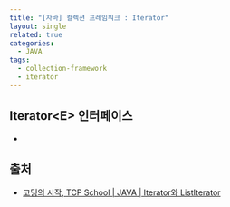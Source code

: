 ```yaml
---
title: "[자바] 컬렉션 프레임워크 : Iterator"
layout: single
related: true
categories:
  - JAVA
tags:
  - collection-framework
  - iterator
---
```


## Iterator\<E> 인터페이스
- 

  
## 출처
- [코딩의 시작, TCP School \| JAVA \| Iterator와 ListIterator](https://www.tcpschool.com/java/java_collectionFramework_iterator)
